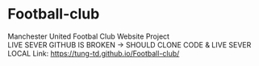 # Football-club
Manchester United Footbal Club Website Project
<br> LIVE SEVER GITHUB IS BROKEN -> SHOULD CLONE CODE & LIVE SEVER LOCAL
Link: https://tung-td.github.io/Football-club/
